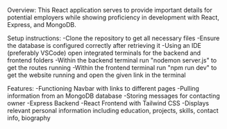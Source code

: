 Overview:
This React application serves to provide important details for potential employers while showing proficiency in development with React, Express, and MongoDB.

Setup instructions:
-Clone the repository to get all necessary files
-Ensure the database is configured correctly after retrieving it
-Using an IDE (preferably VSCode) open integrated terminals for the backend and frontend folders
-Within the backend terminal run "nodemon server.js" to get the routes running
-Within the frontend terminal run "npm run dev" to get the website running and open the given link in the terminal

Features:
-Functioning Navbar with links to different pages
-Pulling information from an MongoDB database
-Storing messages for contacting owner
-Express Backend
-React Frontend with Tailwind CSS
-Displays relevant personal information including education, projects, skills, contact info, biography